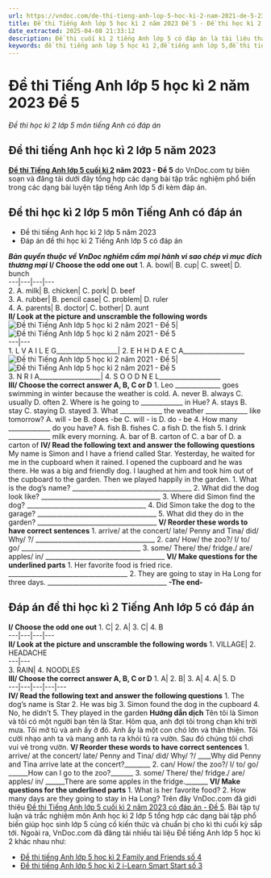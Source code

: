 ```yaml
---
url: https://vndoc.com/de-thi-tieng-anh-lop-5-hoc-ki-2-nam-2021-de-5-231968
title: Đề thi Tiếng Anh lớp 5 học kì 2 năm 2023 Đề 5 - Đề thi học kì 2 lớp 5 môn tiếng Anh có đáp án - VnDoc.com
date_extracted: 2025-04-08 21:33:12
description: Đề thi cuối kì 2 tiếng Anh lớp 5 có đáp án là tài liệu tham khảo hữu ích cho học sinh lớp 5 nhằm củng cố kiến thức cơ bản ở trên lớp và tiếp xúc với một số bài tập nâng cao.
keywords: đề thi tiếng anh lớp 5 học kì 2,đề tiếng anh lớp 5,đề thi tiếng anh lớp 5 cuối học kì 2,đề tiếng anh lớp 5 kì 2,đề thi tiếng anh học kì 2 lớp 5,đề thi tiếng anh cuối kì 2 lớp 5,đề thi học kì 2 lớp 5 môn tiếng anh,đề thi tiếng anh lớp 5 kì 2,đề thi học kì 2 tiếng anh lớp 5,đề thi cuối kì 2 lớp 5 môn tiếng anh,de thi tiếng anh lớp 5 học kì 2 có đáp an,đề kiểm tra tiếng anh lớp 5 học kì 2,đề thi tiếng anh lớp 5 cuối kì 2,đề thi tiếng anh lớp 5,đề thi tiếng anh 5 học kì 2
---
```


# Đề thi Tiếng Anh lớp 5 học kì 2 năm 2023 Đề 5
 _Đề thi học kì 2 lớp 5 môn tiếng Anh có đáp án_
## Đề thi tiếng Anh học kì 2 lớp 5 năm 2023
**[Đề thi Tiếng Anh lớp 5 cuối kì 2](<https://vndoc.com/de-thi-hoc-ki-2-lop-5-mon-tieng-anh>) năm 2023 - Đề 5** do VnDoc.com tự biên soạn và đăng tải dưới đây tổng hợp các dạng bài tập trắc nghiệm phổ biến trong các dạng bài luyện tập tiếng Anh lớp 5 đi kèm đáp án.
## Đề thi học kì 2 lớp 5 môn Tiếng Anh có đáp án
  * Đề thi tiếng Anh học kì 2 lớp 5 năm 2023
  * Đáp án đề thi học kì 2 Tiếng Anh lớp 5 có đáp án

 _**Bản quyền thuộc về VnDoc nghiêm cấm mọi hành vi sao chép vì mục đích thương mại**_
**I/ Choose the odd one out**
1\. A. bowl| B. cup| C. sweet| D. bunch  
---|---|---|---  
2\. A. milk| B. chicken| C. pork| D. beef  
3\. A. rubber| B. pencil case| C. problem| D. ruler  
4\. A. parents| B. doctor| C. bother| D. aunt  
**II/ Look at the picture and unscramble the following words**
![Đề thi Tiếng Anh lớp 5 học kì 2 năm 2021 - Đề 5](https://i.vdoc.vn/data/image/2021/05/12/de-thi-tieng-anh-lop-5-hoc-ki-2-nam-2021-de-5-1.jpg)| ![Đề thi Tiếng Anh lớp 5 học kì 2 năm 2021 - Đề 5](https://i.vdoc.vn/data/image/2021/05/12/de-thi-tieng-anh-lop-5-hoc-ki-2-nam-2021-de-5-2.jpg)  
---|---  
1\. L V A I L E G\_\_\_\_\_\_\_\_\_\_\_\_\_\_\_\_\_\_\_| 2\. E H H D A E C A\_\_\_\_\_\_\_\_\_\_\_\_\_\_\_\_\_\_\_  
![Đề thi Tiếng Anh lớp 5 học kì 2 năm 2021 - Đề 5](https://i.vdoc.vn/data/image/2021/05/12/de-thi-tieng-anh-lop-5-hoc-ki-2-nam-2021-de-5-3.jpg)| ![Đề thi Tiếng Anh lớp 5 học kì 2 năm 2021 - Đề 5](https://i.vdoc.vn/data/image/2021/05/12/de-thi-tieng-anh-lop-5-hoc-ki-2-nam-2021-de-5-4.jpg)  
3\. N R I A\_\_\_\_\_\_\_\_\_\_\_\_\_\_\_\_\_\_\_| 4\. S O O D N E L\_\_\_\_\_\_\_\_\_\_\_\_\_\_\_\_\_\_\_  
**III/ Choose the correct answer A, B, C or D**
1\. Leo \_\_\_\_\_\_\_\_\_\_\_\_\_\_ goes swimming in winter because the weather is cold.
A. never
B. always
C. usually
D. often
2\. Where is he going to \_\_\_\_\_\_\_\_\_\_\_\_\_ in Hue?
A. stays
B. stay
C. staying
D. stayed
3\. What \_\_\_\_\_\_\_\_\_\_\_\_\_ the weather \_\_\_\_\_\_\_\_\_\_\_\_\_ like tomorrow?
A. will - be
B. does -be
C. will - is
D. do - be
4\. How many \_\_\_\_\_\_\_\_\_\_\_\_\_ do you have?
A. fish
B. fishes
C. a fish
D. the fish
5\. I drink \_\_\_\_\_\_\_\_\_\_\_\_\_ milk every morning.
A. bar of
B. carton of
C. a bar of
D. a carton of
**IV/ Read the following text and answer the following questions**
My name is Simon and I have a friend called Star. Yesterday, he waited for me in the cupboard when it rained. I opened the cupboard and he was there. He was a big and friendly dog. I laughed at him and took him out of the cupboard to the garden. Then we played happily in the garden.
1\. What is the dog’s name?
\_\_\_\_\_\_\_\_\_\_\_\_\_\_\_\_\_\_\_\_\_\_\_\_\_\_\_\_\_\_\_\_\_\_\_\_\_
2\. What did the dog look like?
\_\_\_\_\_\_\_\_\_\_\_\_\_\_\_\_\_\_\_\_\_\_\_\_\_\_\_\_\_\_\_\_\_\_\_\_\_
3\. Where did Simon find the dog?
\_\_\_\_\_\_\_\_\_\_\_\_\_\_\_\_\_\_\_\_\_\_\_\_\_\_\_\_\_\_\_\_\_\_\_\_\_
4\. Did Simon take the dog to the garage?
\_\_\_\_\_\_\_\_\_\_\_\_\_\_\_\_\_\_\_\_\_\_\_\_\_\_\_\_\_\_\_\_\_\_\_\_\_
5\. What did they do in the garden?
\_\_\_\_\_\_\_\_\_\_\_\_\_\_\_\_\_\_\_\_\_\_\_\_\_\_\_\_\_\_\_\_\_\_\_\_\_
**V/ Reorder these words to have correct sentences**
1\. arrive/ at the concert/ late/ Penny and Tina/ did/ Why/ ?/
\_\_\_\_\_\_\_\_\_\_\_\_\_\_\_\_\_\_\_\_\_\_\_\_\_\_\_\_\_\_\_\_\_\_\_\_\_
2\. can/ How/ the zoo?/ I/ to/ go/
\_\_\_\_\_\_\_\_\_\_\_\_\_\_\_\_\_\_\_\_\_\_\_\_\_\_\_\_\_\_\_\_\_\_\_\_\_
3\. some/ There/ the/ fridge./ are/ apples/ in/
\_\_\_\_\_\_\_\_\_\_\_\_\_\_\_\_\_\_\_\_\_\_\_\_\_\_\_\_\_\_\_\_\_\_\_\_\_
**VI/ Make questions for the underlined parts**
1\. Her favorite food is fried rice.
\_\_\_\_\_\_\_\_\_\_\_\_\_\_\_\_\_\_\_\_\_\_\_\_\_\_\_\_\_\_\_\_\_\_\_\_\_
2\. They are going to stay in Ha Long for three days.
\_\_\_\_\_\_\_\_\_\_\_\_\_\_\_\_\_\_\_\_\_\_\_\_\_\_\_\_\_\_\_\_\_\_\_\_\_
**-The end-**
## Đáp án đề thi học kì 2 Tiếng Anh lớp 5 có đáp án
**I/ Choose the odd one out**
1\. C| 2\. A| 3\. C| 4\. B  
---|---|---|---  
**II/ Look at the picture and unscramble the following words**
1\. VILLAGE| 2\. HEADACHE  
---|---  
3\. RAIN| 4\. NOODLES  
**III/ Choose the correct answer A, B, C or D**
1\. A| 2\. B| 3\. A| 4\. A| 5\. D  
---|---|---|---|---  
**IV/ Read the following text and answer the following questions**
1\. The dog’s name is Star
2\. He was big
3\. Simon found the dog in the cupboard
4\. No, he didn’t
5\. They played in the garden
**Hướng dẫn dịch**
Tên tôi là Simon và tôi có một người bạn tên là Star. Hôm qua, anh đợi tôi trong chạn khi trời mưa. Tôi mở tủ và anh ấy ở đó. Anh ấy là một con chó lớn và thân thiện. Tôi cười nhạo anh ta và mang anh ta ra khỏi tủ ra vườn. Sau đó chúng tôi chơi vui vẻ trong vườn.
**V/ Reorder these words to have correct sentences**
1\. arrive/ at the concert/ late/ Penny and Tina/ did/ Why/ ?/
\_\_\_\_Why did Penny and Tina arrive late at the concert?\_\_\_\_\_\_\_\_
2\. can/ How/ the zoo?/ I/ to/ go/
\_\_\_\_\_\_How can I go to the zoo?\_\_\_\_\_\_\_
3\. some/ There/ the/ fridge./ are/ apples/ in/
\_\_\_\_\_\_There are some apples in the fridge.\_\_\_\_\_\_\_
**VI/ Make questions for the underlined parts**
1\. What is her favorite food?
2\. How many days are they going to stay in Ha Long?
Trên đây VnDoc.com đã giới thiệu [Đề thi Tiếng Anh lớp 5 cuối kì 2 năm 2023 có đáp án - Đề 5](<https://vndoc.com/de-thi-tieng-anh-lop-5-hoc-ki-2-nam-2021-de-5-231968>). Bài tập tự luận và trắc nghiệm môn Anh học kì 2 lớp 5 tổng hợp các dạng bài tập phổ biến giúp học sinh lớp 5 củng cố kiến thức và chuẩn bị cho kì thi cuối kỳ sắp tới.
Ngoài ra, VnDoc.com đã đăng tải nhiều tài liệu Đề tiếng Anh lớp 5 học kì 2 khác nhau như:
  * [Đề thi tiếng Anh lớp 5 học kì 2 Family and Friends số 4](<https://vndoc.com/de-thi-tieng-anh-lop-5-hoc-ki-2-family-and-friends-so-4-295300>)
  * [Đề thi tiếng Anh lớp 5 học kì 2 i-Learn Smart Start số 3](<https://vndoc.com/de-thi-tieng-anh-lop-5-hoc-ki-2-i-learn-smart-start-so-3-294549>)

